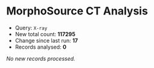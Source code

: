 # MorphoSource CT Analysis

* Query: `X-ray`
* New total count: **117295**
* Change since last run: **17**
* Records analysed: **0**

_No new records processed._